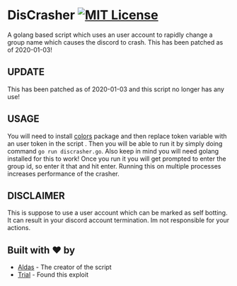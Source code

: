 # DisCrasher [![MIT License](https://img.shields.io/badge/LICENSE-MIT-brightgreen?style=for-the-badge)](https://github.com/AXDZ/LOOKIP/blob/master/LICENSE)
A golang based script which uses an user account to rapidly change a group name which causes the discord to crash. This has been patched as of 2020-01-03!

## UPDATE
This has been patched as of 2020-01-03 and this script no longer has any use!

## USAGE
You will need to install [colors](https://github.com/fatih/color) package and then replace token variable with an user token in the script
. Then you will be able to run it by simply doing command ```go run discrasher.go```. Also keep in mind you will need golang installed for this to work! Once you run it you will get prompted to enter the group id, so enter it that and hit enter. Running this on multiple processes increases performance of the crasher.

## DISCLAIMER
This is suppose to use a user account which can be marked as self botting. It can result in your discord account termination. Im not responsible for your actions.

## Built with ❤️ by

* [Aldas](https://github.com/AXDZ) - The creator of the script
* [Trial](https://github.com/Giggl3z) - Found this exploit
